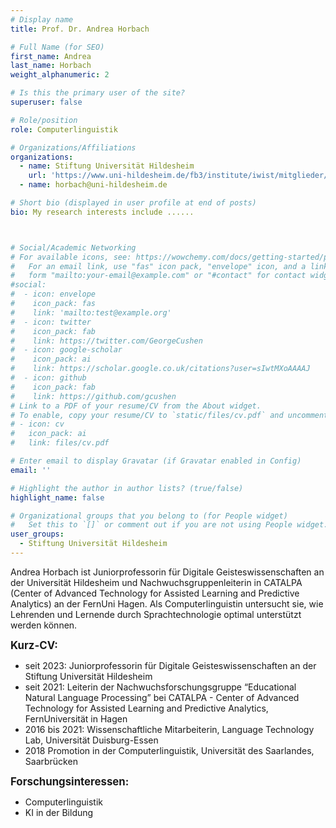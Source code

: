 ```yaml
---
# Display name
title: Prof. Dr. Andrea Horbach

# Full Name (for SEO)
first_name: Andrea
last_name: Horbach
weight_alphanumeric: 2

# Is this the primary user of the site?
superuser: false

# Role/position
role: Computerlinguistik

# Organizations/Affiliations
organizations:
  - name: Stiftung Universität Hildesheim
    url: 'https://www.uni-hildesheim.de/fb3/institute/iwist/mitglieder/horbach/'
  - name: horbach@uni-hildesheim.de

# Short bio (displayed in user profile at end of posts)
bio: My research interests include ......



# Social/Academic Networking
# For available icons, see: https://wowchemy.com/docs/getting-started/page-builder/#icons
#   For an email link, use "fas" icon pack, "envelope" icon, and a link in the
#   form "mailto:your-email@example.com" or "#contact" for contact widget.
#social:
#  - icon: envelope
#    icon_pack: fas
#    link: 'mailto:test@example.org'
#  - icon: twitter
#    icon_pack: fab
#    link: https://twitter.com/GeorgeCushen
#  - icon: google-scholar
#    icon_pack: ai
#    link: https://scholar.google.co.uk/citations?user=sIwtMXoAAAAJ
#  - icon: github
#    icon_pack: fab
#    link: https://github.com/gcushen
# Link to a PDF of your resume/CV from the About widget.
# To enable, copy your resume/CV to `static/files/cv.pdf` and uncomment the lines below.
# - icon: cv
#   icon_pack: ai
#   link: files/cv.pdf

# Enter email to display Gravatar (if Gravatar enabled in Config)
email: ''

# Highlight the author in author lists? (true/false)
highlight_name: false

# Organizational groups that you belong to (for People widget)
#   Set this to `[]` or comment out if you are not using People widget.
user_groups:
  - Stiftung Universität Hildesheim
---
```


Andrea Horbach ist Juniorprofessorin für Digitale Geisteswissenschaften an der Universität Hildesheim und Nachwuchsgruppenleiterin in CATALPA (Center of Advanced Technology for Assisted Learning and Predictive Analytics) an der FernUni Hagen. Als Computerlinguistin untersucht sie, wie Lehrenden und Lernende durch Sprachtechnologie optimal unterstützt werden können.<br>

<big>**Kurz-CV:**</big>
- seit 2023: Juniorprofessorin für Digitale Geisteswissenschaften an der Stiftung Universität Hildesheim 
- seit 2021: Leiterin der Nachwuchsforschungsgruppe “Educational Natural Language Processing” bei CATALPA - Center of Advanced Technology for Assisted Learning and Predictive Analytics, FernUniversität in Hagen 
- 2016 bis 2021: Wissenschaftliche Mitarbeiterin, Language Technology Lab, Universität Duisburg-Essen 
- 2018 Promotion in der Computerlinguistik, Universität des Saarlandes, Saarbrücken

<big>**Forschungsinteressen:**</big>
- Computerlinguistik
- KI in der Bildung